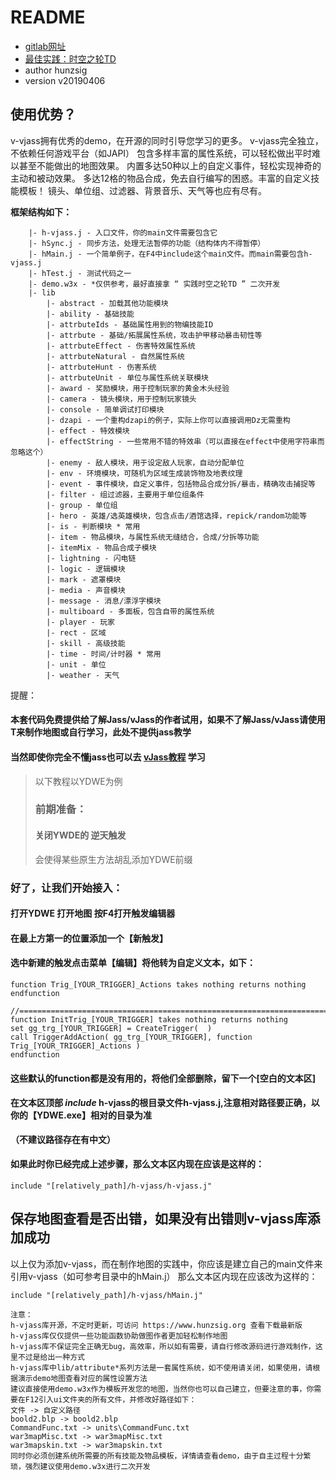 # README

* [gitlab网址](https://gitlab.com/h-w3x/h-vjass)
* [最佳实践：时空之轮TD](https://gitlab.com/h-w3x/h-war3/tree/master/w3xMaps/hyperSpaceTD)
* author hunzsig
* version v20190406

## 使用优势？

v-vjass拥有优秀的demo，在开源的同时引导您学习的更多。 v-vjass完全独立，不依赖任何游戏平台（如JAPI） 包含多样丰富的属性系统，可以轻松做出平时难以甚至不能做出的地图效果。 内置多达50种以上的自定义事件，轻松实现神奇的主动和被动效果。 多达12格的物品合成，免去自行编写的困惑。丰富的自定义技能模板！ 镜头、单位组、过滤器、背景音乐、天气等也应有尽有。

**框架结构如下：**

```text
    |- h-vjass.j - 入口文件，你的main文件需要包含它
    |- hSync.j - 同步方法，处理无法暂停的功能（结构体内不得暂停）
    |- hMain.j - 一个简单例子，在F4中include这个main文件。而main需要包含h-vjass.j
    |- hTest.j - 测试代码之一
    |- demo.w3x - *仅供参考，最好直接拿 “ 实践时空之轮TD ” 二次开发
    |- lib
        |- abstract - 加载其他功能模块
        |- ability - 基础技能
        |- attrbuteIds - 基础属性用到的物编技能ID
        |- attrbute - 基础/拓展属性系统，攻击护甲移动暴击韧性等
        |- attrbuteEffect - 伤害特效属性系统
        |- attrbuteNatural - 自然属性系统
        |- attrbuteHunt - 伤害系统
        |- attrbuteUnit - 单位与属性系统关联模块
        |- award - 奖励模块，用于控制玩家的黄金木头经验
        |- camera - 镜头模块，用于控制玩家镜头
        |- console - 简单调试打印模块
        |- dzapi - 一个重构dzapi的例子，实际上你可以直接调用Dz无需重构
        |- effect - 特效模块
        |- effectString - 一些常用不错的特效串（可以直接在effect中使用字符串而忽略这个）
        |- enemy - 敌人模块，用于设定敌人玩家，自动分配单位
        |- env - 环境模块，可随机为区域生成装饰物及地表纹理
        |- event - 事件模块，自定义事件，包括物品合成分拆/暴击，精确攻击捕捉等
        |- filter - 组过滤器，主要用于单位组条件
        |- group - 单位组
        |- hero - 英雄/选英雄模块，包含点击/酒馆选择，repick/random功能等
        |- is - 判断模块 * 常用
        |- item - 物品模块，与属性系统无缝结合，合成/分拆等功能
        |- itemMix - 物品合成子模块
        |- lightning - 闪电链
        |- logic - 逻辑模块
        |- mark - 遮罩模块
        |- media - 声音模块
        |- message - 消息/漂浮字模块
        |- multiboard - 多面板，包含自带的属性系统
        |- player - 玩家
        |- rect - 区域
        |- skill - 高级技能
        |- time - 时间/计时器 * 常用
        |- unit - 单位
        |- weather - 天气
```

提醒：

#### 本套代码免费提供给了解Jass/vJass的作者试用，如果不了解Jass/vJass请使用T来制作地图或自行学习，此处不提供jass教学

#### 当然即使你完全不懂jass也可以去 [vJass教程](https://gitlab.com/h-w3x/h-war3/tree/master/learn/vJass系列教程) 学习

> 以下教程以YDWE为例
>
> ### 前期准备：
>
> #### 关闭YWDE的 逆天触发
>
> 会使得某些原生方法胡乱添加YDWE前缀

### 好了，让我们开始接入：

#### 打开YDWE 打开地图 按F4打开触发编辑器

#### 在最上方第一的位置添加一个【新触发】

#### 选中新建的触发点击菜单【编辑】将他转为自定义文本，如下：

```text
function Trig_[YOUR_TRIGGER]_Actions takes nothing returns nothing
endfunction

//===========================================================================
function InitTrig_[YOUR_TRIGGER] takes nothing returns nothing
set gg_trg_[YOUR_TRIGGER] = CreateTrigger(  )
call TriggerAddAction( gg_trg_[YOUR_TRIGGER], function Trig_[YOUR_TRIGGER]_Actions )
endfunction
```

#### 这些默认的function都是没有用的，将他们全部删除，留下一个\[空白的文本区\]

#### 在文本区顶部 _include_ h-vjass的根目录文件h-vjass.j,注意相对路径要正确，以你的【YDWE.exe】相对的目录为准

**（不建议路径存在有中文）**

#### 如果此时你已经完成上述步骤，那么文本区内现在应该是这样的：

```text
include "[relatively_path]/h-vjass/h-vjass.j"
```

## 保存地图查看是否出错，如果没有出错则v-vjass库添加成功

以上仅为添加v-vjass，而在制作地图的实践中，你应该是建立自己的main文件来引用v-vjass（如可参考目录中的hMain.j） 那么文本区内现在应该改为这样的：

```text
include "[relatively_path]/h-vjass/hMain.j"
```

```text
注意：
h-vjass库开源，不定时更新，可访问 https://www.hunzsig.org 查看下载最新版
h-vjass库仅仅提供一些功能函数协助做图作者更加轻松制作地图
h-vjass库不保证完全正确无bug，高效率，所以如有需要，请自行修改源码进行游戏制作，这里不过是给出一种方式
h-vjass库中lib/attribute*系列方法是一套属性系统，如不使用请关闭，如果使用，请根据演示demo地图查看对应的属性设置方法
建议直接使用demo.w3x作为模板开发您的地图，当然你也可以自己建立，但要注意的事，你需要在F12引入ui文件夹的所有文件，并修改好路径如下：
文件 -> 自定义路径
boold2.blp -> boold2.blp
CommandFunc.txt -> units\CommandFunc.txt 
war3mapMisc.txt -> war3mapMisc.txt
war3mapskin.txt -> war3mapskin.txt
同时你必须创建系统所需要的所有技能及物品模板，详情请查看demo，由于自主过程十分繁琐，强烈建议使用demo.w3x进行二次开发
```

